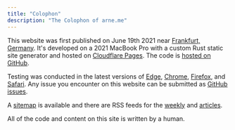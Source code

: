 ```yaml
---
title: "Colophon"
description: "The Colophon of arne.me"
---
```


This website was first published on June 19th 2021 near
[Frankfurt, Germany](https://frankfurt.de).
It's developed on a 2021 MacBook Pro with a custom Rust static site generator
and hosted on 
[Cloudflare Pages](https://www.cloudflare.com/en-gb/developer-platform/pages/).
The code is [hosted on GitHub](https://github.com/bahlo/arne.me).

Testing was conducted in the latest versions of
[Edge](https://www.microsoft.com/en-us/edge),
[Chrome](https://www.google.com/chrome/),
[Firefox](https://www.mozilla.org/en-US/firefox/new/),
and [Safari](http://www.apple.com/safari/).
Any issue you encounter on this website can be submitted as
[GitHub issues](https://github.com/bahlo/arne.me/issues/new).

A [sitemap](/sitemap-index.xml) is available and there are RSS feeds for
the [weekly](/weekly/atom.xml) and [articles](/articles/atom.xml).

All of the code and content on this site is written by a human.
